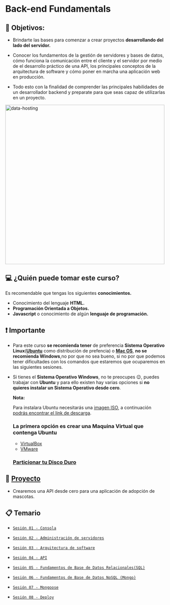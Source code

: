 # Back-end Fundamentals

## 🎯 Objetivos:

- Brindarte las bases para comenzar a crear proyectos **desarrollando del lado del servidor.** 

- Conocer los fundamentos de la gestión de servidores y bases de datos, cómo funciona la comunicación entre el cliente y el servidor por medio de el desarrollo práctico de una API, los principales conceptos de la arquitectura de software y cómo poner en marcha una aplicación web en producción. 

- Todo esto con la finalidad de comprender las principales habilidades de un desarrollador backend y preparate para que seas capaz de utilizarlas en un proyecto.

<img src="http://imgfz.com/i/ByKaH3Z.png" alt="data-hosting" width="500">

## 💻 ¿Quién puede tomar este curso?
Es recomendable que tengas los siguientes **conocimientos.**
- Conocimiento del lenguaje **HTML.**
- **Programación Orientada a Objetos.**
- **Javascript** o conocimiento de algún **lenguaje de programación.**

## ❗ Importante

+ Para este curso **se recomienda tener** de preferencia **Sistema Operativo Linux**(**[Ubuntu](https://ubuntu.com)** como distribución de prefencia) o **[Mac OS](https://www.apple.com/mx/macos/what-is/)**, **no se recomienda Windows**,no por que no sea bueno, si no por que podemos tener dificultades con los comandos que estaremos que ocuparemos en las siguientes sesiones.
+ Si tienes el **Sistema Operativo Windows**, no te preocupes 😉, puedes trabajar con **Ubuntu** y para ello existen hay varias opciones si **no quieres instalar un Sistema Operativo desde cero**.

  **Nota:**

  Para instalara Ubuntu necesitarás una [imagen ISO](https://www.aboutespanol.com/que-es-una-imagen-iso-3507896), a continuación [podrás encontrar el link de descarga](https://ubuntu.com/download/desktop).

  ### La primera opción es crear una Maquina Virtual que contenga Ubuntu
    + [VirtualBox](https://www.genbeta.com/paso-a-paso/como-crear-una-maquina-virtual-en-windows-para-ejecutar-linux)
    + [VMware](https://www.codigonaranja.com/instalar-linux-windows-10-usando-una-maquina-virtual)
  ### [Particionar tu Disco Duro](https://www.xataka.com/basics/particiones-de-disco-duro-que-son-y-como-hacerlas-en-windows)

## 🚀 [Proyecto](./Sesion-03/Ejemplo-02)

- Crearemos una API desde cero para una aplicación de adopción de mascotas. 

## 📋 Temario

- [`Sesión 01 - Consola`](Sesion-01/)

- [`Sesión 02 - Administración de servidores`](Sesion-02)

- [`Sesión 03 - Arquitectura de software`](Sesion-03)

- [`Sesión 04 - API`](Sesion-04)

- [`Sesión 05 - Fundamentos de Base de Datos Relacionales(SQL)`](Sesion-05)

- [`Sesión 06 - Fundamentos de Base de Datos NoSQL (Mongo)`](Sesion-06)

- [`Sesión 07 - Mongoose`](Sesion-07)

- [`Sesión 08 - Deploy`](Sesion-08)
